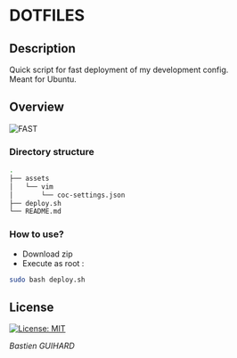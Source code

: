 # DOTFILES
## Description

Quick script for fast deployment of my development config.</br>
Meant for Ubuntu.

## Overview
![FAST](https://media.giphy.com/media/B1uajA01vvL91Urtsp/giphy.gif)

### Directory structure 
```bash
.
├── assets
│   └── vim
│       └── coc-settings.json
├── deploy.sh
└── README.md
```

### How to use?
* Download zip
* Execute as root :
```bash
sudo bash deploy.sh
```

## License

[![License: MIT](https://img.shields.io/badge/License-MIT-yellow.svg)](https://opensource.org/licenses/MIT) 

*Bastien GUIHARD*
